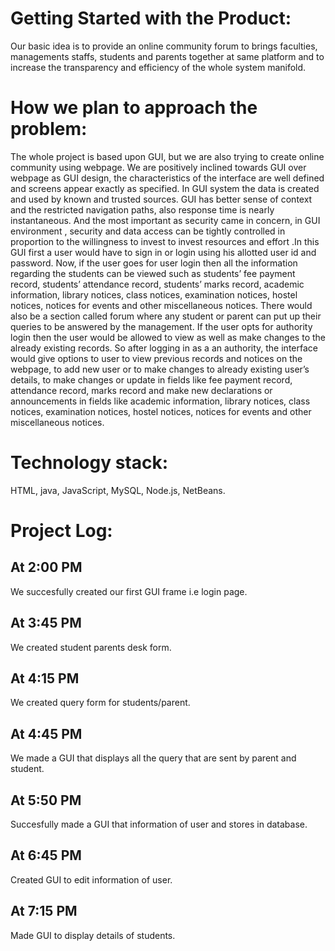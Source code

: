 # Getting Started with the Product:
Our basic idea is to provide an online community forum to brings faculties, managements staffs, 
students and parents together at same platform and to increase the transparency and efficiency of the whole system manifold.
# How we plan to approach the problem:
The whole project is based upon GUI, but we are also trying to create online community using webpage.
We are positively inclined towards GUI over webpage as GUI design, the characteristics of the interface are well defined and 
screens appear exactly as specified. In GUI system the data is created and used by known and trusted sources. GUI has better 
sense of context and the restricted navigation paths, also response time is nearly instantaneous. And the most important as
security came in concern, in GUI environment , security and data access can be tightly controlled in proportion to the willingness 
to invest to invest resources and effort .In this GUI first a user would have to sign in or login using his allotted user id 
and password. Now, if the user goes for user login then all the information regarding the students can be viewed such as
students’ fee payment record, students’ attendance record, students’ marks record, academic information, library notices,
class notices, examination notices, hostel notices, notices for events and other miscellaneous notices.
There would also be a section called forum where any student or parent can put up their queries to be answered by the management.
If the user opts for authority login then the user would be allowed to view as well as make changes to the already existing records.
So after logging in as a an authority, the interface would give options to user to view previous records and notices on the 
webpage, to add new user or to make changes to already existing user’s details, to make changes or update in fields like
fee payment record, attendance record, marks record and make new declarations or announcements in fields like academic
information, library notices, class notices, examination notices, hostel notices, notices for events and other
miscellaneous notices.
# Technology stack:
HTML, java, JavaScript, MySQL, Node.js, NetBeans.
# Project Log:
## At 2:00 PM
We succesfully created our first GUI frame i.e login page.
## At 3:45 PM
We created student parents desk form.
## At 4:15 PM
We created query form for students/parent.
## At 4:45 PM
We made a GUI that displays all the query that are sent by parent and student. 
## At 5:50 PM
Succesfully made a GUI that information of user and stores in database.
## At 6:45 PM
Created GUI to edit information of user.
## At 7:15 PM
Made GUI to display details of students.
